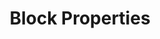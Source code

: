 ---
title: "Block Properties"
linkTitle: "Block Properties"
description: "Information regarding the properties of blocks."
weight: 20
---